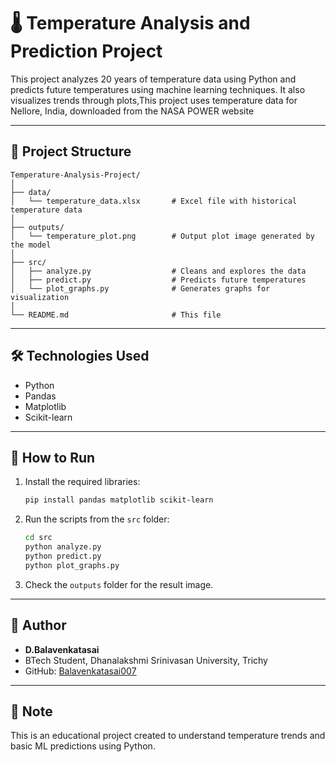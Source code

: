 # 🌡️ Temperature Analysis and Prediction Project

This project analyzes 20 years of temperature data using Python and predicts future temperatures using machine learning techniques. It also visualizes trends through plots,This project uses temperature data for Nellore, India, downloaded from the NASA POWER website

---

## 📁 Project Structure

```
Temperature-Analysis-Project/
│
├── data/
│   └── temperature_data.xlsx       # Excel file with historical temperature data
│
├── outputs/
│   └── temperature_plot.png        # Output plot image generated by the model
│
├── src/
│   ├── analyze.py                  # Cleans and explores the data
│   ├── predict.py                  # Predicts future temperatures
│   └── plot_graphs.py              # Generates graphs for visualization
│
└── README.md                       # This file
```

---

## 🛠️ Technologies Used

- Python
- Pandas
- Matplotlib
- Scikit-learn

---

## 🚀 How to Run

1. Install the required libraries:
   ```bash
   pip install pandas matplotlib scikit-learn
   ```

2. Run the scripts from the `src` folder:
   ```bash
   cd src
   python analyze.py
   python predict.py
   python plot_graphs.py
   ```

3. Check the `outputs` folder for the result image.

---

## 👤 Author

- **D.Balavenkatasai**
- BTech Student, Dhanalakshmi Srinivasan University, Trichy
- GitHub: [Balavenkatasai007](https://github.com/Balavenkatasai007)

---

## 📌 Note

This is an educational project created to understand temperature trends and basic ML predictions using Python.
